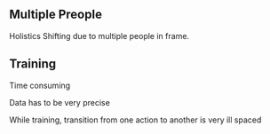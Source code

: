 ## Multiple Preople

Holistics Shifting due to multiple people in frame.

## Training

Time consuming

Data has to be very precise

While training, transition from one action to another is very ill spaced 

